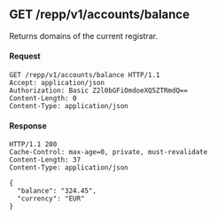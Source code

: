 ## GET /repp/v1/accounts/balance
Returns domains of the current registrar.


#### Request
```
GET /repp/v1/accounts/balance HTTP/1.1
Accept: application/json
Authorization: Basic Z2l0bGFiOmdoeXQ5ZTRmdQ==
Content-Length: 0
Content-Type: application/json
```

#### Response
```
HTTP/1.1 200
Cache-Control: max-age=0, private, must-revalidate
Content-Length: 37
Content-Type: application/json

{
  "balance": "324.45",
  "currency": "EUR"
}
```
